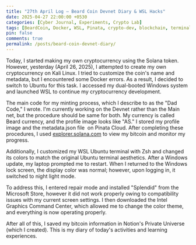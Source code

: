 ```yaml
---
title: "27th April Log – Beard Coin Devnet Diary & WSL Hacks"
date: 2025-04-27 22:00:00 +0530
categories: [Cyber Journal, Experiments, Crypto Lab]
tags: [BeardCoin, Docker, WSL, Pinata, crypto-dev, blockchain, terminal-tweaks, hacker-journal]
pin: false
comments: true
permalink: /posts/beard-coin-devnet-diary/
---
```

Today, I started making my own cryptocurrency using the Solana token. However, yesterday (April 26, 2025), I attempted to create my own cryptocurrency on Kali Linux. I tried to customize the coin's name and metadata, but I encountered some Docker errors. As a result, I decided to switch to Ubuntu for this task. I accessed my dual-booted Windows system and launched WSL to continue my cryptocurrency development.

The main code for my minting process, which I describe to as the "Dad Code," I wrote.  I'm currently working on the Devnet rather than the Main net, but the procedure should be same for both.  My currency is called Beard currency, and the profile image looks like "AS."  I stored my profile image and the metadata.json file  on Pinata Cloud.  After completing these procedures, I used [explorer.solana.com](https://explorer.solana.com/) to view my bitcoin and monitor my progress.

Additionally, I customized my WSL Ubuntu terminal with Zsh and changed its colors to match the original Ubuntu terminal aesthetics. After a Windows update, my laptop prompted me to restart. When I returned to the Windows lock screen, the display color was normal; however, upon logging in, it switched to night light mode. 

To address this, I entered repair mode and installed "Splendid" from the Microsoft Store, however it did not work properly owing to compatibility issues with my current screen settings.  I then downloaded the Intel Graphics Command Center, which allowed me to change the color theme, and everything is now operating properly.

After all of this, I saved my bitcoin information in Notion's Private Universe (which I created).  This is my diary of today's activities and learning experiences.
